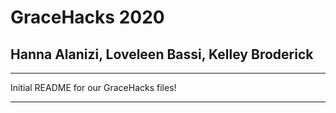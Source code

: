 # GraceHacks 2020
## Hanna Alanizi, Loveleen Bassi, Kelley Broderick

---

Initial README for our GraceHacks files!

---
